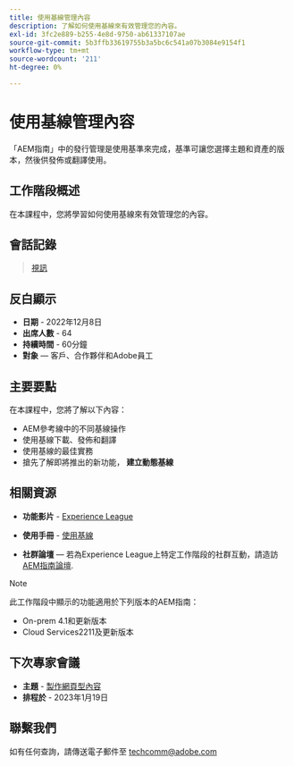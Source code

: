 ```yaml
---
title: 使用基線管理內容
description: 了解如何使用基線來有效管理您的內容。
exl-id: 3fc2e889-b255-4e8d-9750-ab61337107ae
source-git-commit: 5b3ffb33619755b3a5bc6c541a07b3084e9154f1
workflow-type: tm+mt
source-wordcount: '211'
ht-degree: 0%

---
```


# 使用基線管理內容

「AEM指南」中的發行管理是使用基準來完成，基準可讓您選擇主題和資產的版本，然後供發佈或翻譯使用。

## 工作階段概述

在本課程中，您將學習如何使用基線來有效管理您的內容。

## 會話記錄

>[視訊](https://video.tv.adobe.com/v/3414172/version-management-release-management-baseline?quality=12&learn=on)

## 反白顯示

- **日期** - 2022年12月8日
- **出席人數** - 64
- **持續時間** - 60分鐘
- **對象**  — 客戶、合作夥伴和Adobe員工

## 主要要點

在本課程中，您將了解以下內容：
- AEM參考線中的不同基線操作
- 使用基線下載、發佈和翻譯
- 使用基線的最佳實務
- 搶先了解即將推出的新功能， **建立動態基線**

## 相關資源

- **功能影片** -  [Experience League](https://experienceleague.adobe.com/docs/experience-manager-guides-learn/videos/advanced-user-guide/overview.html?lang=en)

- **使用手冊** - [使用基線](https://help.adobe.com/en_US/xml-documentation-for-adobe-experience-manager/index.html#t=DXML-master-map%2Fgenerate-output-use-baseline-for-publishing.html)

- **社群論壇**  — 若為Experience League上特定工作階段的社群互動，請造訪 [AEM指南論壇](https://experienceleaguecommunities.adobe.com/t5/experience-manager-guides/bd-p/xml-documentation-discussions).

>[!NOTE]
>
>此工作階段中顯示的功能適用於下列版本的AEM指南：
> - On-prem 4.1和更新版本
> - Cloud Services2211及更新版本


## 下次專家會議

- **主題** - [製作網頁型內容](webbased-authoring-jan2023.md)
- **排程於** - 2023年1月19日

## 聯繫我們

如有任何查詢，請傳送電子郵件至 <techcomm@adobe.com>
